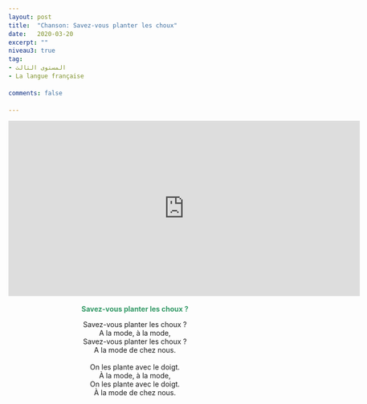 ```yaml
---
layout: post
title:  "Chanson: Savez-vous planter les choux"
date:   2020-03-20
excerpt: ""
niveau3: true
tag:
- المستوى الثالث 
- La langue française

comments: false

---
```


<center>
		   <img style="display: none;" src="/assets/img/thumbnails/chanson2-SanabilMedia.com.jpg" alt="" width="1" height="1">
<iframe width="700px" height="350px" src="https://www.youtube.com/embed/lOeC1oeXzk0?rel=0&controls=1&showinfo=0&modestbranding=1&enablejsapi=1" allowfullscreen frameborder="0" ></iframe>

<br>
	<div style="direction: ltr;">
<p><span style="color: #339966;"><strong>Savez-vous planter les choux ?</strong></span></p>
<p>Savez-vous planter les choux ?<br>
A la mode, à la mode,<br>
Savez-vous planter les choux ?<br>
A la mode de chez nous.<br>
<br>
On les plante avec le doigt.<br>
À la mode, à la mode,<br>
On les plante avec le doigt.<br>
À la mode de chez nous.</p>
	</div>
</center>
